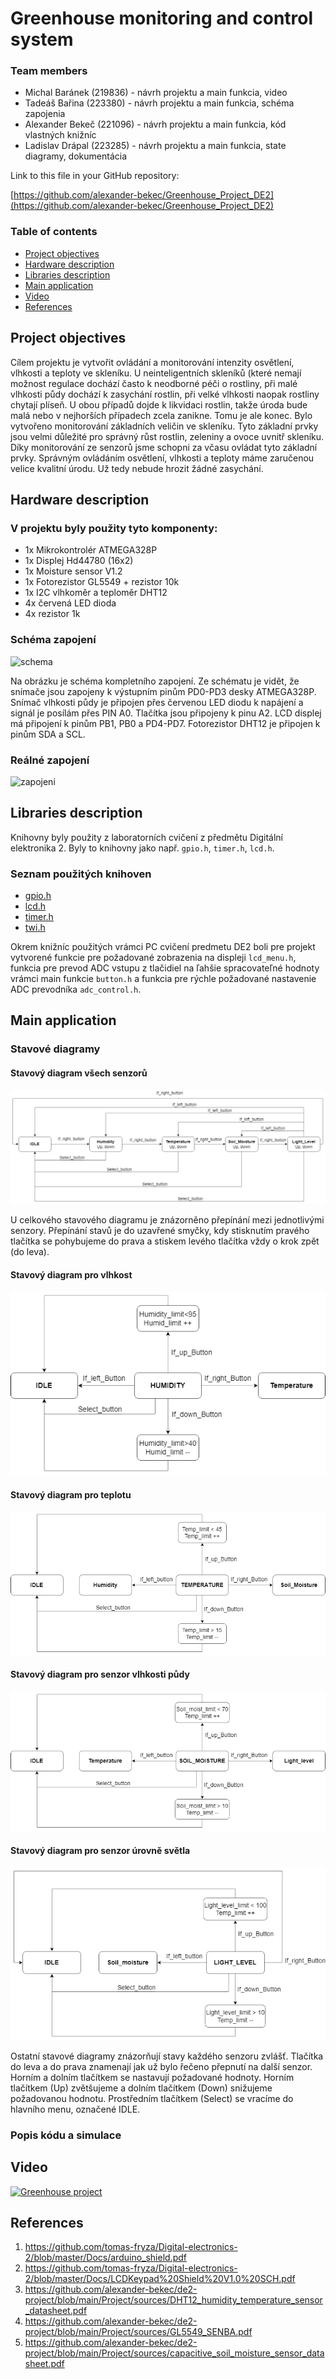 # Greenhouse monitoring and control system

### Team members

* Michal Baránek (219836) - návrh projektu a main funkcia, video
* Tadeáš Bařina (223380) - návrh projektu a main funkcia, schéma zapojenia
* Alexander Bekeč (221096) - návrh projektu a main funkcia, kód vlastných knižníc
* Ladislav Drápal (223285) - návrh projektu a main funkcia, state diagramy, dokumentácia

Link to this file in your GitHub repository:

[https://github.com/alexander-bekec/Greenhouse_Project_DE2](https://github.com/alexander-bekec/Greenhouse_Project_DE2)

### Table of contents

* [Project objectives](#objectives)
* [Hardware description](#hardware)
* [Libraries description](#libs)
* [Main application](#main)
* [Video](#video)
* [References](#references)

<a name="objectives"></a>

## Project objectives

Cílem projektu je vytvořit ovládání a monitorování intenzity osvětlení, vlhkosti a teploty ve skleníku. U neinteligentních skleníků (které nemají možnost regulace dochází často k neodborné péči o rostliny, při malé vlhkosti půdy dochází k zasychání rostlin, při velké vlhkosti naopak rostliny chytají plíseň. U obou případů dojde k likvidaci rostlin, takže úroda bude malá nebo v nejhorších případech zcela zanikne. Tomu je ale konec. Bylo vytvořeno monitorování základních veličin ve skleníku. Tyto základní prvky jsou velmi důležité pro správný růst rostlin, zeleniny a ovoce uvnitř skleníku. Díky monitorování ze senzorů jsme schopni za včasu ovládat tyto základní prvky. Správným ovládáním osvětlení, vlhkosti a teploty máme zaručenou velice kvalitní úrodu. Už tedy nebude hrozit žádné zasychání.

<a name="hardware"></a>

## Hardware description

### V projektu byly použity tyto komponenty:
* 1x Mikrokontrolér ATMEGA328P
* 1x Displej Hd44780 (16x2)
* 1x Moisture sensor V1.2
* 1x Fotorezistor GL5549 + rezistor 10k
* 1x I2C vlhkoměr a teploměr DHT12
* 4x červená LED dioda
* 4x rezistor 1k

### Schéma zapojení
![schema](Images/schema.png)

Na obrázku je schéma kompletního zapojení. Ze schématu je vidět, že snímače jsou zapojeny k výstupním pinům PD0-PD3 desky ATMEGA328P. Snímač vlhkosti půdy je připojen přes červenou LED diodu k napájení a signál je posílám přes PIN A0. Tlačítka jsou připojeny k pinu A2. LCD displej má připojení k pinům PB1, PB0 a PD4-PD7. Fotorezistor DHT12 je připojen k pinům SDA a SCL.

### Reálné zapojení
![zapojeni](Images/zapojeni.png)

<a name="libs"></a>

## Libraries description

Knihovny byly použity z laboratorních cvičení z předmětu Digitální elektronika 2. Byly to knihovny jako např. `gpio.h`, `timer.h`, `lcd.h`.

### Seznam použitých knihoven
* [gpio.h](https://github.com/alexander-bekec/Greenhouse_Project_DE2/blob/main/Project/greenhouse_controller_project/greenhouse_controller_project/gpio.h)
* [lcd.h](https://github.com/alexander-bekec/Greenhouse_Project_DE2/blob/main/Project/greenhouse_controller_project/greenhouse_controller_project/lcd.h)
* [timer.h](https://github.com/alexander-bekec/Greenhouse_Project_DE2/blob/main/Project/greenhouse_controller_project/greenhouse_controller_project/timer.h)
* [twi.h](https://github.com/alexander-bekec/Greenhouse_Project_DE2/blob/main/Project/greenhouse_controller_project/greenhouse_controller_project/twi.h)

Okrem knižníc použitých vrámci PC cvičení predmetu DE2 boli pre projekt vytvorené funkcie pre požadované zobrazenia na displeji `lcd_menu.h`, funkcia pre prevod ADC vstupu z tlačidiel na ľahšie spracovateľné hodnoty vrámci main funkcie `button.h` a funkcia pre rýchle požadované nastavenie ADC prevodníka `adc_control.h`.

<a name="main"></a>

## Main application

### Stavové diagramy

#### Stavový diagram všech senzorů
![all](Images/Statediagram_komplet.png)

U celkového stavového diagramu je znázorněno přepínání mezi jednotlivými senzory. Přepínání stavů je do uzavřené smyčky, kdy stisknutím pravého tlačítka se pohybujeme do prava a stiskem levého tlačítka vždy o krok zpět (do leva).

#### Stavový diagram pro vlhkost
![Humidity](Images/Humidity2.png)

#### Stavový diagram pro teplotu
![Temperature](Images/Temperature2.png)

#### Stavový diagram pro senzor vlhkosti půdy
![Soil](Images/Soil_moist2.png)

#### Stavový diagram pro senzor úrovně světla
![Light](Images/Light_level.png)

Ostatní stavové diagramy znázorňují stavy každého senzoru zvlášť. Tlačítka do leva a do prava znamenají jak už bylo řečeno přepnutí na další senzor. Horním a dolním tlačítkem se nastavují požadované hodnoty. Horním tlačítkem (Up) zvětšujeme a dolním tlačítkem (Down) snižujeme požadovanou hodnotu. Prostředním tlačítkem (Select) se vracíme do hlavního menu, označené IDLE.

### Popis kódu a simulace

<a name="video"></a>

## Video

[![Greenhouse project](https://img.youtube.com/vi/UxhtJv5UaRo/0.jpg)](https://www.youtube.com/watch?v=UxhtJv5UaRo)

<a name="references"></a>

## References

1. https://github.com/tomas-fryza/Digital-electronics-2/blob/master/Docs/arduino_shield.pdf
2. https://github.com/tomas-fryza/Digital-electronics-2/blob/master/Docs/LCDKeypad%20Shield%20V1.0%20SCH.pdf
3. https://github.com/alexander-bekec/de2-project/blob/main/Project/sources/DHT12_humidity_temperature_sensor_datasheet.pdf
4. https://github.com/alexander-bekec/de2-project/blob/main/Project/sources/GL5549_SENBA.pdf
5. https://github.com/alexander-bekec/de2-project/blob/main/Project/sources/capacitive_soil_moisture_sensor_datasheet.pdf
